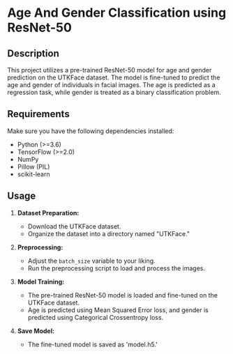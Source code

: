 # Age And Gender Classification using ResNet-50

## Description

This project utilizes a pre-trained ResNet-50 model for age and gender prediction on the UTKFace dataset. The model is fine-tuned to predict the age and gender of individuals in facial images. The age is predicted as a regression task, while gender is treated as a binary classification problem.

## Requirements

Make sure you have the following dependencies installed:

- Python (>=3.6)
- TensorFlow (>=2.0)
- NumPy
- Pillow (PIL)
- scikit-learn

## Usage

1. **Dataset Preparation:**
   - Download the UTKFace dataset.
   - Organize the dataset into a directory named "UTKFace."

2. **Preprocessing:**
   - Adjust the `batch_size` variable to your liking.
   - Run the preprocessing script to load and process the images.

4. **Model Training:**
   - The pre-trained ResNet-50 model is loaded and fine-tuned on the UTKFace dataset.
   - Age is predicted using Mean Squared Error loss, and gender is predicted using Categorical Crossentropy loss.

5. **Save Model:**
   - The fine-tuned model is saved as 'model.h5.'
